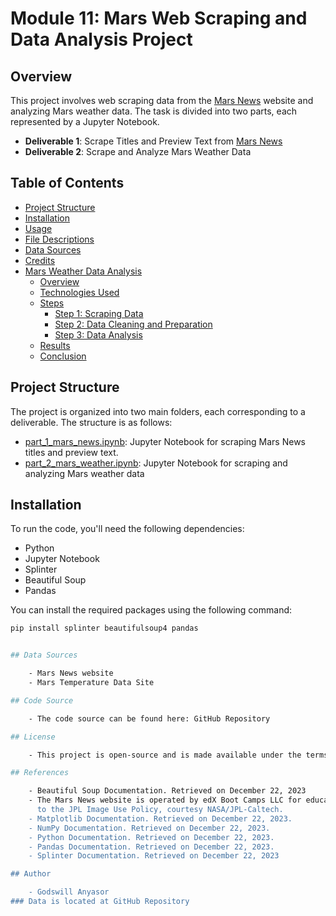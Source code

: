 # Module 11: Mars Web Scraping and Data Analysis Project

## Overview
This project involves web scraping data from the [Mars News](https://mars.nasa.gov/news/) website and analyzing Mars weather data. The task is divided into two parts, each represented by a Jupyter Notebook.

- **Deliverable 1**: Scrape Titles and Preview Text from [Mars News](https://mars.nasa.gov/news/)
- **Deliverable 2**: Scrape and Analyze Mars Weather Data

## Table of Contents
- [Project Structure](#project-structure)
- [Installation](#installation)
- [Usage](#usage)
- [File Descriptions](#file-descriptions)
- [Data Sources](#data-sources)
- [Credits](#credits)
- [Mars Weather Data Analysis](#mars-weather-data-analysis)
  - [Overview](#overview)
  - [Technologies Used](#technologies-used)
  - [Steps](#steps)
    - [Step 1: Scraping Data](#step-1-scraping-data)
    - [Step 2: Data Cleaning and Preparation](#step-2-data-cleaning-and-preparation)
    - [Step 3: Data Analysis](#step-3-data-analysis)
  - [Results](#results)
  - [Conclusion](#conclusion)

## Project Structure
The project is organized into two main folders, each corresponding to a deliverable. The structure is as follows:

- [part_1_mars_news.ipynb](./part_1_mars_news.ipynb): Jupyter Notebook for scraping Mars News titles and preview text.
- [part_2_mars_weather.ipynb](./part_2_mars_weather.ipynb): Jupyter Notebook for scraping and analyzing Mars weather data

## Installation
To run the code, you'll need the following dependencies:
- Python
- Jupyter Notebook
- Splinter
- Beautiful Soup
- Pandas

You can install the required packages using the following command:
```bash
pip install splinter beautifulsoup4 pandas


## Data Sources

    - Mars News website
    - Mars Temperature Data Site

## Code Source

    - The code source can be found here: GitHub Repository

## License

    - This project is open-source and is made available under the terms of the MIT License. The MIT License is a permissive open-source license that allows you to use, modify, and distribute this software for your purposes.

## References

    - Beautiful Soup Documentation. Retrieved on December 22, 2023
    - The Mars News website is operated by edX Boot Camps LLC for educational purposes only. The news article titles, summaries, dates, and images were scraped from NASA's Mars News website in November 2022. Images are used according 
      to the JPL Image Use Policy, courtesy NASA/JPL-Caltech.
    - Matplotlib Documentation. Retrieved on December 22, 2023.
    - NumPy Documentation. Retrieved on December 22, 2023.
    - Python Documentation. Retrieved on December 22, 2023.
    - Pandas Documentation. Retrieved on December 22, 2023.
    - Splinter Documentation. Retrieved on December 22, 2023

## Author

    - Godswill Anyasor
### Data is located at GitHub Repository